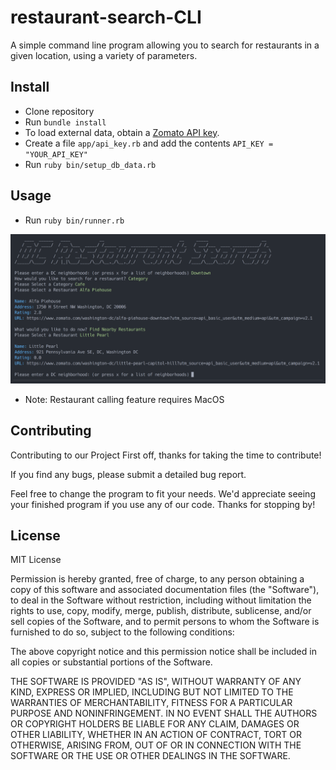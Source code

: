 # restaurant-search-CLI
A simple command line program allowing you to search for restaurants in a given location, using a variety of parameters.

## Install

* Clone repository
* Run `bundle install`
* To load external data, obtain a [Zomato API key](https://developers.zomato.com/api).
* Create a file `app/api_key.rb` and add the contents `API_KEY = "YOUR_API_KEY"`
* Run `ruby bin/setup_db_data.rb`

## Usage

* Run `ruby bin/runner.rb`

![DC Restaurant Search CLI](screenshot.gif)

* Note: Restaurant calling feature requires MacOS

## Contributing

Contributing to our Project
First off, thanks for taking the time to contribute!

If you find any bugs, please submit a detailed bug report.

Feel free to change the program to fit your needs. We'd appreciate seeing your finished program if you use any of our code. Thanks for stopping by!

## License

MIT License

Permission is hereby granted, free of charge, to any person obtaining a copy
of this software and associated documentation files (the "Software"), to deal
in the Software without restriction, including without limitation the rights
to use, copy, modify, merge, publish, distribute, sublicense, and/or sell
copies of the Software, and to permit persons to whom the Software is
furnished to do so, subject to the following conditions:

The above copyright notice and this permission notice shall be included in all
copies or substantial portions of the Software.

THE SOFTWARE IS PROVIDED "AS IS", WITHOUT WARRANTY OF ANY KIND, EXPRESS OR
IMPLIED, INCLUDING BUT NOT LIMITED TO THE WARRANTIES OF MERCHANTABILITY,
FITNESS FOR A PARTICULAR PURPOSE AND NONINFRINGEMENT. IN NO EVENT SHALL THE
AUTHORS OR COPYRIGHT HOLDERS BE LIABLE FOR ANY CLAIM, DAMAGES OR OTHER
LIABILITY, WHETHER IN AN ACTION OF CONTRACT, TORT OR OTHERWISE, ARISING FROM,
OUT OF OR IN CONNECTION WITH THE SOFTWARE OR THE USE OR OTHER DEALINGS IN THE
SOFTWARE.